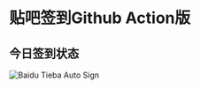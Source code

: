 # 贴吧签到Github Action版

## 今日签到状态

![Baidu Tieba Auto Sign](https://github.com/JustBaby520/TieBaSign/workflows/Auto%20Sign/badge.svg)
